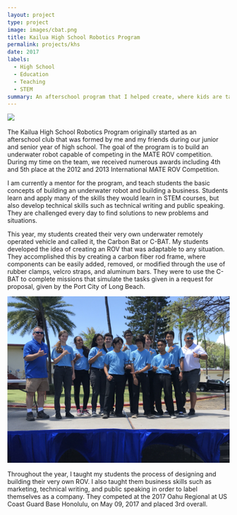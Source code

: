 ```yaml
---
layout: project
type: project
image: images/cbat.png
title: Kailua High School Robotics Program
permalink: projects/khs
date: 2017
labels:
  - High School
  - Education
  - Teaching
  - STEM
summary: An afterschool program that I helped create, where kids are taught the basic concepts of underwater robotics.
---
```


<img class="ui medium right floated rounded image" src="../images/cbat.png">

The Kailua High School Robotics Program originally started as an afterschool club that was formed by me and my friends during our junior and senior year of high school.  The goal of the program is to build an underwater robot capable of competing in the MATE ROV competition.  During my time on the team, we received numerous awards including 4th and 5th place at the 2012 and 2013 International MATE ROV Competition.

I am currently a mentor for the program, and teach students the basic concepts of building an underwater robot and building a business.  Students learn and apply many of the skills they would learn in STEM courses, but also develop technical skills such as technical writing and public speaking.  They are challenged every day to find solutions to new problems and situations.

This year, my students created their very own underwater remotely operated vehicle and called it, the Carbon Bat or C-BAT.  My students developed the idea of creating an ROV that was adaptable to any situation.  They accomplished this by creating a carbon fiber rod frame, where components can be easily added, removed, or modified through the use of rubber clamps, velcro straps, and aluminum bars.  They were to use the C-BAT to complete missions that simulate the tasks given in a request for proposal, given by the Port City of Long Beach.

<img class="ui medium left floated rounded image" src="../images/smrs_2017.JPG">

Throughout the year, I taught my students the process of designing and building their very own ROV.  I also taught them business skills such as marketing, technical writing, and public speaking in order to label themselves as a company.  They competed at the 2017 Oahu Regional at US Coast Guard Base Honolulu, on May 09, 2017 and placed 3rd overall.  
